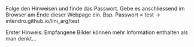 Folge den Hinweisen und finde das Passwort. Gebe es anschliessend im Browser am Ende dieser Webpage ein.
Bsp. Passwort = test   ->   intendro.github.io/lini_arg/test

Erster Hinweis:
Empfangene Bilder können mehr Information enthalten als man denkt...
